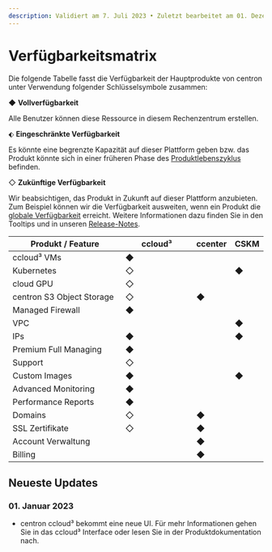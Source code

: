 ```yaml
---
description: Validiert am 7. Juli 2023 • Zuletzt bearbeitet am 01. Dezember 2023
---
```


# Verfügbarkeitsmatrix

Die folgende Tabelle fasst die Verfügbarkeit der Hauptprodukte von centron unter Verwendung folgender Schlüsselsymbole zusammen:

◆ **Vollverfügbarkeit**

Alle Benutzer können diese Ressource in diesem Rechenzentrum erstellen.

⬖ **Eingeschränkte Verfügbarkeit**

Es könnte eine begrenzte Kapazität auf dieser Plattform geben bzw. das Produkt könnte sich in einer früheren Phase des [Produktlebenszyklus ](produkt-lifecycle.md)befinden.

◇ **Zukünftige Verfügbarkeit**

Wir beabsichtigen, das Produkt in Zukunft auf dieser Plattform anzubieten. Zum Beispiel können wir die Verfügbarkeit ausweiten, wenn ein Produkt die [globale Verfügbarkeit](verfugbarkeitsmatrix.md) erreicht. Weitere Informationen dazu finden Sie in den Tooltips und in unseren [Release-N](platform-overview/release-notes.md)[otes](platform-overview/release-notes.md).



<table><thead><tr><th width="263">Produkt / Feature</th><th width="157">ccloud³</th><th>ccenter</th><th>CSKM</th></tr></thead><tbody><tr><td>ccloud³ VMs</td><td>◆</td><td></td><td></td></tr><tr><td>Kubernetes</td><td>◇</td><td></td><td>◆</td></tr><tr><td>cloud GPU</td><td>◇</td><td></td><td></td></tr><tr><td>centron S3 Object Storage</td><td>◇</td><td>◆</td><td></td></tr><tr><td>Managed Firewall</td><td>◆</td><td></td><td></td></tr><tr><td>VPC</td><td></td><td></td><td>◆</td></tr><tr><td>IPs</td><td>◆</td><td></td><td>◆</td></tr><tr><td>Premium Full Managing</td><td>◆</td><td></td><td></td></tr><tr><td>Support</td><td>◇</td><td></td><td></td></tr><tr><td>Custom Images</td><td>◆</td><td></td><td>◆</td></tr><tr><td>Advanced Monitoring</td><td>◆</td><td></td><td></td></tr><tr><td>Performance Reports</td><td>◆</td><td></td><td></td></tr><tr><td>Domains</td><td>◇</td><td>◆</td><td></td></tr><tr><td>SSL Zertifikate</td><td>◇</td><td>◆</td><td></td></tr><tr><td>Account Verwaltung</td><td></td><td>◆</td><td></td></tr><tr><td>Billing</td><td></td><td>◆</td><td></td></tr></tbody></table>



## Neueste Updates

### 01. Januar 2023

* centron ccloud³ bekommt eine neue UI. Für mehr Informationen gehen Sie in das ccloud³ Interface oder lesen Sie in der Produktdokumentation nach.

